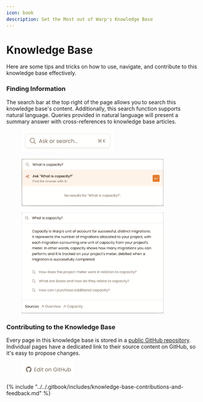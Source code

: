 ```yaml
---
icon: book
description: Get the Most out of Warp's Knowledge Base
---
```


# Knowledge Base

Here are some tips and tricks on how to use, navigate, and contribute to this knowledge base effectively.&#x20;

### Finding Information

The search bar at the top right of the page allows you to search this knowledge base's content. Additionally, this search function supports natural language. Queries provided in natural language will present a summary answer with cross-references to knowledge base articles.

<figure><img src="../../.gitbook/assets/image (10) (1) (1).png" alt="" width="243"><figcaption></figcaption></figure>

<figure><img src="../../.gitbook/assets/image (43).png" alt="" width="375"><figcaption></figcaption></figure>

<figure><img src="../../.gitbook/assets/image (44).png" alt="" width="375"><figcaption></figcaption></figure>

### Contributing to the Knowledge Base

Every page in this knowledge base is stored in a [public GitHub repository](https://github.com/packfiles/kb.packfiles.io). Individual pages have a dedicated link to their source content on GitHub, so it's easy to propose changes.

<figure><img src="../../.gitbook/assets/image (1) (1) (1) (1) (1) (1) (1) (1) (1).png" alt="" width="138"><figcaption></figcaption></figure>

{% include "../../.gitbook/includes/knowledge-base-contributions-and-feedback.md" %}

